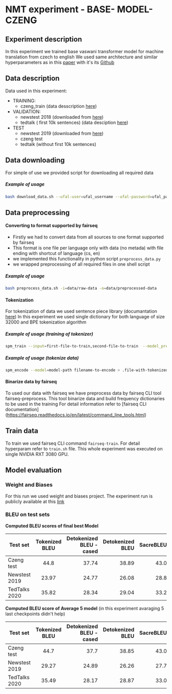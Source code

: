 # NMT experiment - BASE- MODEL-CZENG
## Experiment description
In this experiment we trained base vaswani transformer model for machine translation from czech to english
We used same architecture and similar hyperparameters as in this [paper](https://arxiv.org/abs/1806.00187) with it's its [Github](https://github.com/pytorch/fairseq/blob/master/examples/scaling_nmt/README.md)

## Data description
Data used in this experiment:
* TRAINING:
    * czeng_train (data desscription [here](https://ufal.mff.cuni.cz/czeng))
* VALIDATION:
    * newstest 2018 (downloaded from [here](http://matrix.statmt.org/test_sets/newstest2018.tgz?1527073980))
    * tedtalk ( first 10k sentences) (data desciption [here](https://opus.nlpl.eu/TED2020-v1.php))
* TEST
    * newstest 2019 (downloaded from [here](https://opus.nlpl.eu/download.php?f=TED2020/v1/tmx/cs-en.tmx.gz))
    * czeng test 
    * tedtalk (without first 10k sentences)

## Data downloading
For simple of use we provided script for downloading all required data
##### Example of usage
```bash
bash download_data.sh --ufal-user=ufal_username --ufal-password=ufal_password -d=data/raw-data
```

## Data preprocessing
#### Converting to format supported by fairseq
* Firstly we had to convert data from all sources to one format supported by fairseq
* This format is one file per language only with data (no metada) with file ending with shortcut of language (cs, en)
* we implemented this functionality in python script   `preprocess_data.py`
* we wrapped preprocessing of all required files in one shell script
##### Example of usage
```bash
bash preprocess_data.sh -i=data/raw-data -o=data/preprocessed-data
```

#### Tokenization
For tokenization of data we used sentence piece library (documantation [here](https://github.com/google/sentencepiece))
In this experiment we used single dictionary for both language of size 32000 and BPE tokenization algorithm
##### Example of usage (training of tokenizer)
```bash
spm_train --input=first-file-to-train,second-file-to-train  --model_prefix=model-name --vocab_size=32000 --model_type=bpe
```

##### Example of usage (tokenize data)
```bash
spm_encode --model=model-path filename-to-encode > .file-with-tokenized-data
```

#### Binarize data by fairseq
To used our data with fairseq we have preprocess data by fairseq CLI tool fairseq-preprocess.
This tool binarize data and build frequency dictionaries to be used in the training
For detail information refer to [fairseq CLI documentation] (https://fairseq.readthedocs.io/en/latest/command_line_tools.html)


## Train data
To train we used fairseq CLI command `fairseq-train`. For detail hyperparam refer to `train.sh` file.
This whole experiment was executed on single NVIDIA RXT 3080 GPU.

## Model evaluation

### Weight and Biases
For this run we used weight and biases project.
The experiment run is publicly available at this [link](https://wandb.ai/geletka/nmt-cs2en/runs/9qqg4fu9/overview)


### BLEU on test sets
**Computed BLEU scores of final best Model**

| Test set        | Tokenized BLEU | Detokenized BLEU - cased  | Detokenized BLEU | SacreBLEU |
| ------------- |:-------------:| -----:| -----:|  -----:|
| Czeng test      | 44.8 | 37.74 | 38.89| 43.0
| Newstest 2019      | 23.97      |   24.77 | 26.08 |28.8
| TedTalks 2020 | 35.82  |    28.34 | 29.04 |33.2


**Computed BLEU score of Average 5 model** (in this experiment avaraging 5 last checkpoints didn't help)

| Test set        | Tokenized BLEU | Detokenized BLEU - cased  | Detokenized BLEU | SacreBLEU |
| ------------- |:-------------:| -----:| -----:|  -----:|
| Czeng test      | 44.7 | 37.7 | 38.85| 43.0
| Newstest 2019      | 29.27      |   24.89 | 26.26|27.7
| TedTalks 2020 | 35.49  | 28.17 | 28.87 |33.0
